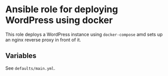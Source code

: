 Ansible role for deploying WordPress using docker
=================================================

This role deploys a WordPress instance using `docker-compose` amd sets up an nginx reverse proxy in front of it.

## Variables
See `defaults/main.yml`.
